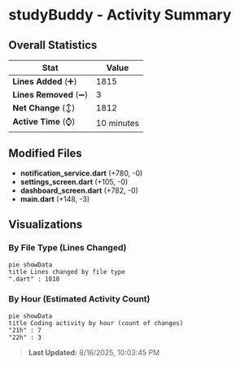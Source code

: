 # studyBuddy - Activity Summary 

## Overall Statistics

| Stat                   | Value                                                             |
| ---------------------- | ----------------------------------------------------------------- |
| **Lines Added** (➕)   | 1815                                          |
| **Lines Removed** (➖) | 3                                        |
| **Net Change** (↕)    | 1812                |
| **Active Time** (⌚)   | 10 minutes |


## Modified Files
- **notification_service.dart** (+780, -0)
- **settings_screen.dart** (+105, -0)
- **dashboard_screen.dart** (+782, -0)
- **main.dart** (+148, -3)

## Visualizations

### By File Type (Lines Changed)

```mermaid
pie showData
title Lines changed by file type
".dart" : 1818
```

### By Hour (Estimated Activity Count)

```mermaid
pie showData
title Coding activity by hour (count of changes)
"21h" : 7
"22h" : 3
```


> **Last Updated:** 8/16/2025, 10:03:45 PM
